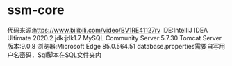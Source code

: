 # ssm-core
代码来源:https://www.bilibili.com/video/BV1RE41127rv
IDE:IntelliJ IDEA Ultimate 2020.2
jdk:jdk1.7
MySQL Community Server:5.7.30
Tomcat Server版本:9.0.8
浏览器:Microsoft Edge 85.0.564.51 
database.properties需要自写用户名密码，Sql脚本在SQL文件夹内
